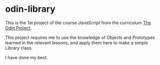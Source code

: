# odin-library

This is the 1st project of the course *JavaScript* from the curriculum
[The Odin Project](https://www.theodinproject.com/).

This project requires me to use the knowledge of Objects and Prototypes
learned in the relevant lessons, and apply them here to make a simple
Library class.

I have done my best.
